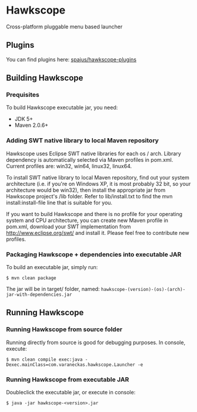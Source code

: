 # Hawkscope

Cross-platform pluggable menu based launcher

## Plugins

You can find plugins here: [spajus/hawkscope-plugins](https://github.com/spajus/hawkscope-plugins)

## Building Hawkscope

### Prequisites
To build Hawkscope executable jar, you need:
 * JDK 5+
 * Maven 2.0.6+

### Adding SWT native library to local Maven repository

Hawkscope uses Eclipse SWT native libraries for each os / arch. Library
dependency is automatically selected via Maven profiles in pom.xml.
Current profiles are: win32, win64, linux32, linux64.

To install SWT native library to local Maven repository, find out your
system architecture (i.e. if you're on Windows XP, it is most probably 32 bit,
so your architecture would be win32), then install the appropriate jar from
Hawkscope project's /lib folder. Refer to lib/install.txt to find the
mvn install:install-file line that is suitable for you.

If you want to build Hawkscope and there is no profile for your operating system
and CPU architecture, you can create new Maven profile in pom.xml, download your
SWT implementation from http://www.eclipse.org/swt/ and install it. Please
feel free to contribute new profiles.

### Packaging Hawkscope + dependencies into executable JAR

To build an executable jar, simply run:

```console
$ mvn clean package
```

The jar will be in target/ folder, named: `hawkscope-(version)-(os)-(arch)-jar-with-dependencies.jar`

## Running Hawkscope

### Running Hawkscope from source folder
Running directly from source is good for debugging purposes. In console, execute:

```console
$ mvn clean compile exec:java -Dexec.mainClass=com.varaneckas.hawkscope.Launcher -e
```

### Running Hawkscope from executable JAR

Doubleclick the executable jar, or execute in console:

```console
$ java -jar hawkscope-<version>.jar
```
